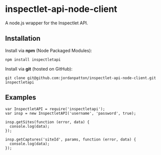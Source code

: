 # inspectlet-api-node-client

A node.js wrapper for the Inspectlet API.

## Installation

Install via **npm** (Node Packaged Modules):

    npm install inspectletapi

Install via **git** (hosted on GitHub):

    git clone git@github.com:jordanpatton/inspectlet-api-node-client.git inspectletapi

## Examples

    var InspectletAPI = require('inspectletapi');
    var insp = new InspectletAPI('username', 'password', true);
    
    insp.getSites(function (error, data) {
      console.log(data);
    });
    
    insp.getCaptures('siteId', params, function (error, data) {
      console.log(data);
    });
